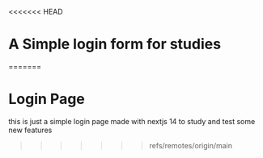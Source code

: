<<<<<<< HEAD
# A Simple login form for studies
=======
# Login Page

this is just a simple login page made with nextjs 14 to study and test some new features
>>>>>>> refs/remotes/origin/main
